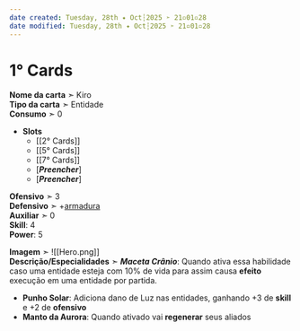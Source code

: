 ```yaml
---
date created: Tuesday, 28th ✦ Oct┆2025 ➣ 21▫01▫28
date modified: Tuesday, 28th ✦ Oct┆2025 ➣ 21▫01▫28
---
```


# 1° Cards

**Nome da carta** ➣ Kiro<br>
**Tipo da carta** ➣ Entidade<br>
**Consumo** ➣ 0<br>
- **Slots**
	- [[2° Cards]]
	- [[5° Cards]]
	- [[7° Cards]]
	- \[***Preencher***\]
	- \[***Preencher***\]

**Ofensivo** ➣ 3<br>
**Defensivo** ➣ +[armadura](obsidian://open?vault=Obsidian&file=1.%20Projects%2FTCG%20Furry%2FCards%2F5%C2%B0%20Cards)<br>
**Auxiliar** ➣ 0<br>
**Skill**: 4<br>
**Power**: 5<br>

**Imagem** ➣ ![[Hero.png]]<br>
**Descrição/Especialidades** ➣ ***Maceta Crânio***: Quando ativa essa habilidade caso uma entidade esteja com 10% de vida para assim causa **efeito** execução em uma entidade por partida.

- **Punho Solar**: Adiciona dano de Luz nas entidades, ganhando +3 de **skill** e +2 de **ofensivo**
- **Manto da Aurora**: Quando ativado vai **regenerar** seus aliados